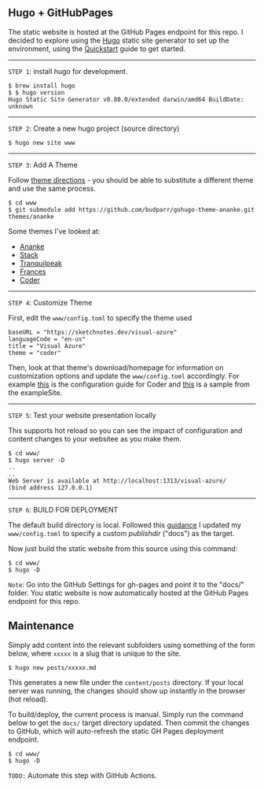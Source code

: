 ## Hugo + GitHubPages

The static website is hosted at the GitHub Pages endpoint for this repo. I decided to explore using the [Hugo](https://gohugo.io) static site generator to set up the environment, using the [Quickstart](https://gohugo.io/getting-started/quick-start/) guide to get started.

---


`STEP 1`:  install hugo for development.

```
$ brew install hugo
$ $ hugo version
Hugo Static Site Generator v0.80.0/extended darwin/amd64 BuildDate: unknown
```
---

`STEP 2`: Create a new hugo project (source directory)

```
$ hugo new site www
```

---


`STEP 3`: Add A Theme

Follow [theme directions](https://themes.gohugo.io/hugo-frances-theme/) - you should be able to substitute a different theme and use the same process.

```
$ cd www
$ git submodule add https://github.com/budparr/gohugo-theme-ananke.git themes/ananke
```

Some themes I've looked at:
 * [Ananke](https://github.com/budparr/gohugo-theme-ananke.git)
 * [Stack](https://github.com/CaiJimmy/hugo-theme-stack)
 * [Tranquilpeak](https://github.com/kakawait/hugo-tranquilpeak-theme.git)
 * [Frances](https://github.com/mcrwfrd/hugo-frances-theme.git)
 * [Coder](https://github.com/luizdepra/hugo-coder.git)

---

`STEP 4`: Customize Theme

First, edit the `www/config.toml` to specify the theme used

```
baseURL = "https://sketchnotes.dev/visual-azure"
languageCode = "en-us"
title = "Visual Azure"
theme = "coder"
```

Then, look at that theme's download/homepage for information on customization options and update the `www/config.toml` accordingly. For example [this](https://github.com/luizdepra/hugo-coder/wiki/Configurations) is the configuration guide for Coder and [this](https://github.com/luizdepra/hugo-coder/blob/master/exampleSite/config.toml) is a sample from the exampleSite.

---

`STEP 5`: Test your website presentation locally

This supports hot reload so you can see the impact of configuration and content changes to your websitee as you make them.

```
$ cd www/
$ hugo server -D
..
..
Web Server is available at http://localhost:1313/visual-azure/ 
(bind address 127.0.0.1)
```

---
`STEP 6`: BUILD FOR DEPLOYMENT

The default build directory is local.
Followed this [guidance](https://gohugo.io/getting-started/quick-start/) I updated my `www/config.toml` to specify a custom _publishdir_ ("docs") as the target.

Now just build the static website from this source using this command:

```
$ cd www/
$ hugo -D
```
 
`Note`: Go into the GitHub Settings for gh-pages and point it to the "docs/" folder. You static website is now automatically hosted at the GitHub Pages endpoint for this repo.



## Maintenance

Simply add content into the relevant subfolders using something of the form below, where `xxxxx` is a slug that is unique to the site.

```
$ hugo new posts/xxxxx.md
```

This generates a new file under the `content/posts` directory. If your local server was running, the changes should show up instantly in the browser (hot reload).

To build/deploy, the current process is manual. Simply run the command below to get the `docs/` target directory updated. Then commit the changes to GitHub, which will auto-refresh the static GH Pages deployment endpoint.

```
$ cd www/
$ hugo -D
```

`TODO:` Automate this step with GitHub Actions.

